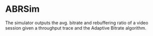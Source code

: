 # ABRSim
The simulator outputs the avg. bitrate and rebuffering ratio of a video session given a throughput trace and the Adaptive Bitrate algorithm.
